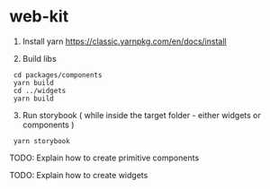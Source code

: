 # web-kit

1. Install yarn
https://classic.yarnpkg.com/en/docs/install

2. Build libs

```
 cd packages/components
 yarn build
 cd ../widgets
 yarn build
```

3. Run storybook ( while inside the target folder - either widgets or components )

```
 yarn storybook
```

TODO: Explain how to create primitive components

TODO: Explain how to create widgets
